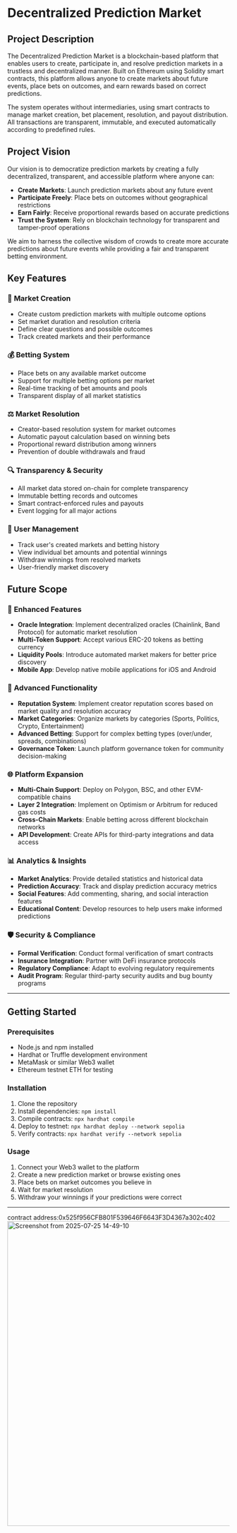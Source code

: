 # Decentralized Prediction Market

## Project Description

The Decentralized Prediction Market is a blockchain-based platform that enables users to create, participate in, and resolve prediction markets in a trustless and decentralized manner. Built on Ethereum using Solidity smart contracts, this platform allows anyone to create markets about future events, place bets on outcomes, and earn rewards based on correct predictions.

The system operates without intermediaries, using smart contracts to manage market creation, bet placement, resolution, and payout distribution. All transactions are transparent, immutable, and executed automatically according to predefined rules.

## Project Vision

Our vision is to democratize prediction markets by creating a fully decentralized, transparent, and accessible platform where anyone can:

- **Create Markets**: Launch prediction markets about any future event
- **Participate Freely**: Place bets on outcomes without geographical restrictions
- **Earn Fairly**: Receive proportional rewards based on accurate predictions
- **Trust the System**: Rely on blockchain technology for transparent and tamper-proof operations

We aim to harness the collective wisdom of crowds to create more accurate predictions about future events while providing a fair and transparent betting environment.

## Key Features

### 🏪 **Market Creation**
- Create custom prediction markets with multiple outcome options
- Set market duration and resolution criteria
- Define clear questions and possible outcomes
- Track created markets and their performance

### 💰 **Betting System**
- Place bets on any available market outcome
- Support for multiple betting options per market
- Real-time tracking of bet amounts and pools
- Transparent display of all market statistics

### ⚖️ **Market Resolution**
- Creator-based resolution system for market outcomes
- Automatic payout calculation based on winning bets
- Proportional reward distribution among winners
- Prevention of double withdrawals and fraud

### 🔍 **Transparency & Security**
- All market data stored on-chain for complete transparency
- Immutable betting records and outcomes
- Smart contract-enforced rules and payouts
- Event logging for all major actions

### 👤 **User Management**
- Track user's created markets and betting history
- View individual bet amounts and potential winnings
- Withdraw winnings from resolved markets
- User-friendly market discovery

## Future Scope

### 🔮 **Enhanced Features**
- **Oracle Integration**: Implement decentralized oracles (Chainlink, Band Protocol) for automatic market resolution
- **Multi-Token Support**: Accept various ERC-20 tokens as betting currency
- **Liquidity Pools**: Introduce automated market makers for better price discovery
- **Mobile App**: Develop native mobile applications for iOS and Android

### 🎯 **Advanced Functionality**
- **Reputation System**: Implement creator reputation scores based on market quality and resolution accuracy
- **Market Categories**: Organize markets by categories (Sports, Politics, Crypto, Entertainment)
- **Advanced Betting**: Support for complex betting types (over/under, spreads, combinations)
- **Governance Token**: Launch platform governance token for community decision-making

### 🌐 **Platform Expansion**
- **Multi-Chain Support**: Deploy on Polygon, BSC, and other EVM-compatible chains
- **Layer 2 Integration**: Implement on Optimism or Arbitrum for reduced gas costs
- **Cross-Chain Markets**: Enable betting across different blockchain networks
- **API Development**: Create APIs for third-party integrations and data access

### 📊 **Analytics & Insights**
- **Market Analytics**: Provide detailed statistics and historical data
- **Prediction Accuracy**: Track and display prediction accuracy metrics
- **Social Features**: Add commenting, sharing, and social interaction features
- **Educational Content**: Develop resources to help users make informed predictions

### 🛡️ **Security & Compliance**
- **Formal Verification**: Conduct formal verification of smart contracts
- **Insurance Integration**: Partner with DeFi insurance protocols
- **Regulatory Compliance**: Adapt to evolving regulatory requirements
- **Audit Program**: Regular third-party security audits and bug bounty programs

---

## Getting Started

### Prerequisites
- Node.js and npm installed
- Hardhat or Truffle development environment
- MetaMask or similar Web3 wallet
- Ethereum testnet ETH for testing

### Installation
1. Clone the repository
2. Install dependencies: `npm install`
3. Compile contracts: `npx hardhat compile`
4. Deploy to testnet: `npx hardhat deploy --network sepolia`
5. Verify contracts: `npx hardhat verify --network sepolia`

### Usage
1. Connect your Web3 wallet to the platform
2. Create a new prediction market or browse existing ones
3. Place bets on market outcomes you believe in
4. Wait for market resolution
5. Withdraw your winnings if your predictions were correct

---
contract address:0x525f956CFB801F539646F6643F3D4367a302c402
<img width="1366" height="691" alt="Screenshot from 2025-07-25 14-49-10" src="https://github.com/user-attachments/assets/b4d7c105-2f3e-4101-b747-2508af6b1ac9" />
